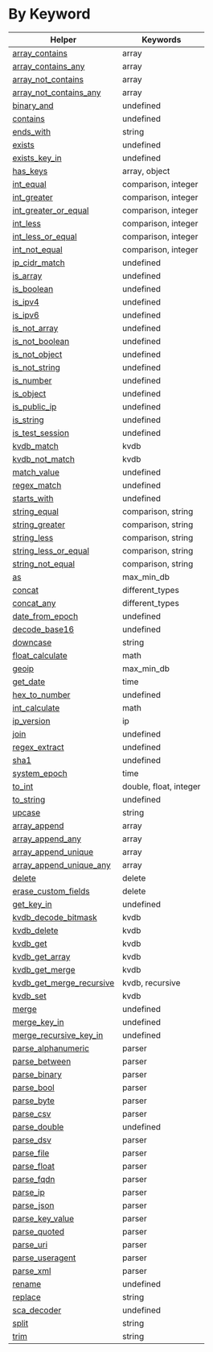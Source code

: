 # By Keyword
| Helper | Keywords |
| ------ | -------- |
| [array_contains](documentation.md#array_contains) | array |
| [array_contains_any](documentation.md#array_contains_any) | array |
| [array_not_contains](documentation.md#array_not_contains) | array |
| [array_not_contains_any](documentation.md#array_not_contains_any) | array |
| [binary_and](documentation.md#binary_and) | undefined |
| [contains](documentation.md#contains) | undefined |
| [ends_with](documentation.md#ends_with) | string |
| [exists](documentation.md#exists) | undefined |
| [exists_key_in](documentation.md#exists_key_in) | undefined |
| [has_keys](documentation.md#has_keys) | array, object |
| [int_equal](documentation.md#int_equal) | comparison, integer |
| [int_greater](documentation.md#int_greater) | comparison, integer |
| [int_greater_or_equal](documentation.md#int_greater_or_equal) | comparison, integer |
| [int_less](documentation.md#int_less) | comparison, integer |
| [int_less_or_equal](documentation.md#int_less_or_equal) | comparison, integer |
| [int_not_equal](documentation.md#int_not_equal) | comparison, integer |
| [ip_cidr_match](documentation.md#ip_cidr_match) | undefined |
| [is_array](documentation.md#is_array) | undefined |
| [is_boolean](documentation.md#is_boolean) | undefined |
| [is_ipv4](documentation.md#is_ipv4) | undefined |
| [is_ipv6](documentation.md#is_ipv6) | undefined |
| [is_not_array](documentation.md#is_not_array) | undefined |
| [is_not_boolean](documentation.md#is_not_boolean) | undefined |
| [is_not_object](documentation.md#is_not_object) | undefined |
| [is_not_string](documentation.md#is_not_string) | undefined |
| [is_number](documentation.md#is_number) | undefined |
| [is_object](documentation.md#is_object) | undefined |
| [is_public_ip](documentation.md#is_public_ip) | undefined |
| [is_string](documentation.md#is_string) | undefined |
| [is_test_session](documentation.md#is_test_session) | undefined |
| [kvdb_match](documentation.md#kvdb_match) | kvdb |
| [kvdb_not_match](documentation.md#kvdb_not_match) | kvdb |
| [match_value](documentation.md#match_value) | undefined |
| [regex_match](documentation.md#regex_match) | undefined |
| [starts_with](documentation.md#starts_with) | undefined |
| [string_equal](documentation.md#string_equal) | comparison, string |
| [string_greater](documentation.md#string_greater) | comparison, string |
| [string_less](documentation.md#string_less) | comparison, string |
| [string_less_or_equal](documentation.md#string_less_or_equal) | comparison, string |
| [string_not_equal](documentation.md#string_not_equal) | comparison, string |
| [as](documentation.md#as) | max_min_db |
| [concat](documentation.md#concat) | different_types |
| [concat_any](documentation.md#concat_any) | different_types |
| [date_from_epoch](documentation.md#date_from_epoch) | undefined |
| [decode_base16](documentation.md#decode_base16) | undefined |
| [downcase](documentation.md#downcase) | string |
| [float_calculate](documentation.md#float_calculate) | math |
| [geoip](documentation.md#geoip) | max_min_db |
| [get_date](documentation.md#get_date) | time |
| [hex_to_number](documentation.md#hex_to_number) | undefined |
| [int_calculate](documentation.md#int_calculate) | math |
| [ip_version](documentation.md#ip_version) | ip |
| [join](documentation.md#join) | undefined |
| [regex_extract](documentation.md#regex_extract) | undefined |
| [sha1](documentation.md#sha1) | undefined |
| [system_epoch](documentation.md#system_epoch) | time |
| [to_int](documentation.md#to_int) | double, float, integer |
| [to_string](documentation.md#to_string) | undefined |
| [upcase](documentation.md#upcase) | string |
| [array_append](documentation.md#array_append) | array |
| [array_append_any](documentation.md#array_append_any) | array |
| [array_append_unique](documentation.md#array_append_unique) | array |
| [array_append_unique_any](documentation.md#array_append_unique_any) | array |
| [delete](documentation.md#delete) | delete |
| [erase_custom_fields](documentation.md#erase_custom_fields) | delete |
| [get_key_in](documentation.md#get_key_in) | undefined |
| [kvdb_decode_bitmask](documentation.md#kvdb_decode_bitmask) | kvdb |
| [kvdb_delete](documentation.md#kvdb_delete) | kvdb |
| [kvdb_get](documentation.md#kvdb_get) | kvdb |
| [kvdb_get_array](documentation.md#kvdb_get_array) | kvdb |
| [kvdb_get_merge](documentation.md#kvdb_get_merge) | kvdb |
| [kvdb_get_merge_recursive](documentation.md#kvdb_get_merge_recursive) | kvdb, recursive |
| [kvdb_set](documentation.md#kvdb_set) | kvdb |
| [merge](documentation.md#merge) | undefined |
| [merge_key_in](documentation.md#merge_key_in) | undefined |
| [merge_recursive_key_in](documentation.md#merge_recursive_key_in) | undefined |
| [parse_alphanumeric](documentation.md#parse_alphanumeric) | parser |
| [parse_between](documentation.md#parse_between) | parser |
| [parse_binary](documentation.md#parse_binary) | parser |
| [parse_bool](documentation.md#parse_bool) | parser |
| [parse_byte](documentation.md#parse_byte) | parser |
| [parse_csv](documentation.md#parse_csv) | parser |
| [parse_double](documentation.md#parse_double) | undefined |
| [parse_dsv](documentation.md#parse_dsv) | parser |
| [parse_file](documentation.md#parse_file) | parser |
| [parse_float](documentation.md#parse_float) | parser |
| [parse_fqdn](documentation.md#parse_fqdn) | parser |
| [parse_ip](documentation.md#parse_ip) | parser |
| [parse_json](documentation.md#parse_json) | parser |
| [parse_key_value](documentation.md#parse_key_value) | parser |
| [parse_quoted](documentation.md#parse_quoted) | parser |
| [parse_uri](documentation.md#parse_uri) | parser |
| [parse_useragent](documentation.md#parse_useragent) | parser |
| [parse_xml](documentation.md#parse_xml) | parser |
| [rename](documentation.md#rename) | undefined |
| [replace](documentation.md#replace) | string |
| [sca_decoder](documentation.md#sca_decoder) | undefined |
| [split](documentation.md#split) | string |
| [trim](documentation.md#trim) | string |
